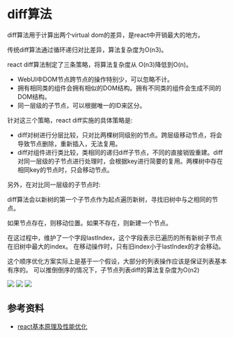 # diff算法

diff算法用于计算出两个virtual dom的差异，是react中开销最大的地方。

传统diff算法通过循环递归对比差异，算法复杂度为O(n3)。

react diff算法制定了三条策略，将算法复杂度从 O(n3)降低到O(n)。

- WebUI中DOM节点跨节点的操作特别少，可以忽略不计。
- 拥有相同类的组件会拥有相似的DOM结构。拥有不同类的组件会生成不同的DOM结构。
- 同一层级的子节点，可以根据唯一的ID来区分。

针对这三个策略，react diff实施的具体策略是:

- diff对树进行分层比较，只对比两棵树同级别的节点。跨层级移动节点，将会导致节点删除，重新插入，无法复用。
- diff对组件进行类比较，类相同的递归diff子节点，不同的直接销毁重建。diff对同一层级的子节点进行处理时，会根据key进行简要的复用。两棵树中存在相同key的节点时，只会移动节点。

另外，在对比同一层级的子节点时:

diff算法会以新树的第一个子节点作为起点遍历新树，寻找旧树中与之相同的节点。

如果节点存在，则移动位置。如果不存在，则新建一个节点。

在这过程中，维护了一个字段lastIndex，这个字段表示已遍历的所有新树子节点在旧树中最大的index。
在移动操作时，只有旧index小于lastIndex的才会移动。

这个顺序优化方案实际上是基于一个假设，大部分的列表操作应该是保证列表基本有序的。
可以推倒倒序的情况下，子节点列表diff的算法复杂度为O(n2)

![](https://segmentfault.com/img/bVbcYvX?w=822&h=488)
![](https://segmentfault.com/img/bVbcYvY?w=776&h=428)
![](https://segmentfault.com/img/bVbcYv3?w=714&h=432)

## 参考资料

- [react基本原理及性能优化](https://segmentfault.com/a/1190000015648248)
